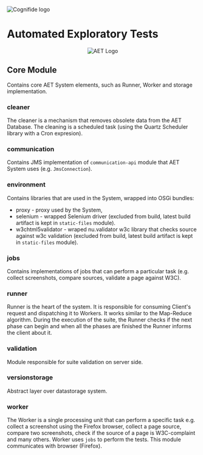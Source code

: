 ![Cognifide logo](http://cognifide.github.io/images/cognifide-logo.png)

# Automated Exploratory Tests
<p align="center">
  <img src="https://github.com/Cognifide/aet/blob/master/misc/img/aet-logo-black.png?raw=true"
         alt="AET Logo"/>
</p>

## Core Module
Contains core AET System elements, such as Runner, Worker and storage implementation.

### cleaner
The cleaner is a mechanism that removes obsolete data from the AET Database.
The cleaning is a scheduled task (using the Quartz Scheduler library with a Cron expresion).

### communication
Contains JMS implementation of `communication-api` module that AET System uses (e.g. `JmsConnection`).

### environment
Contains libraries that are used in the System, wrapped into OSGi bundles:

* proxy - proxy used by the System, 
* selenium - wrapped Selenium driver (excluded from build, latest build artifact
is kept in `static-files` module).
* w3chtml5validator - wraped nu.validator w3c library that checks source against w3c validation
(excluded from build, latest build artifact is kept in `static-files` module).

### jobs
Contains implementations of jobs that can perform a particular task
(e.g. collect screenshots, compare sources, validate a page against W3C).

### runner
Runner is the heart of the system. It is responsible for consuming Client's request
and dispatching it to Workers. It works similar to the Map-Reduce algorithm.
During the execution of the suite, the Runner checks if the next phase
can begin and when all the phases are finished the Runner informs the client about it.

### validation
Module responsible for suite validation on server side.

### versionstorage
Abstract layer over datastorage system.

### worker
The Worker is a single processing unit that can perform a specific task
e.g. collect a screenshot using the Firefox browser,
collect a page source, compare two screenshots,
check if the source of a page is W3C-complaint and many others.
Worker uses `jobs` to perform the tests.
This module communicates with browser (Firefox).
